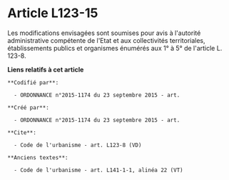 # Article L123-15

Les modifications envisagées sont soumises pour avis à l'autorité administrative compétente de l'Etat et aux collectivités
territoriales, établissements publics et organismes énumérés aux 1° à 5° de l'article L. 123-8.

**Liens relatifs à cet article**

	**Codifié par**:

	  - ORDONNANCE n°2015-1174 du 23 septembre 2015 - art.

	**Créé par**:

	  - ORDONNANCE n°2015-1174 du 23 septembre 2015 - art.

	**Cite**:

	  - Code de l'urbanisme - art. L123-8 (VD)

	**Anciens textes**:

	  - Code de l'urbanisme - art. L141-1-1, alinéa 22 (VT)
